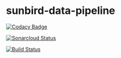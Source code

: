 # sunbird-data-pipeline

[![Codacy Badge](https://api.codacy.com/project/badge/Grade/737bb0af576e4f229c30d950c28c5c50)](https://www.codacy.com/app/project-sunbird/sunbird-data-pipeline?utm_source=github.com&amp;utm_medium=referral&amp;utm_content=project-sunbird/sunbird-data-pipeline&amp;utm_campaign=Badge_Grade)

[![Sonarcloud Status](https://sonarcloud.io/api/project_badges/measure?project=harshavardhanc_sunbird-data-pipeline&metric=alert_status)](https://sonarcloud.io/dashboard?id=harshavardhanc_sunbird-data-pipeline)

[![Build Status](https://travis-ci.org/project-sunbird/sunbird-data-pipeline.svg?branch=master)](https://travis-ci.org/project-sunbird/sunbird-data-pipeline)
